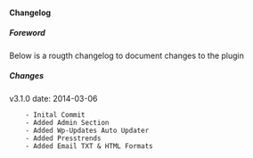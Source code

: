 #### Changelog
##### Foreword
Below is a rougth changelog to document changes to the plugin

##### Changes
v3.1.0 date: 2014-03-06

		- Inital Commit
		- Added Admin Section
		- Added Wp-Updates Auto Updater
		- Added Presstrends
		- Added Email TXT & HTML Formats

